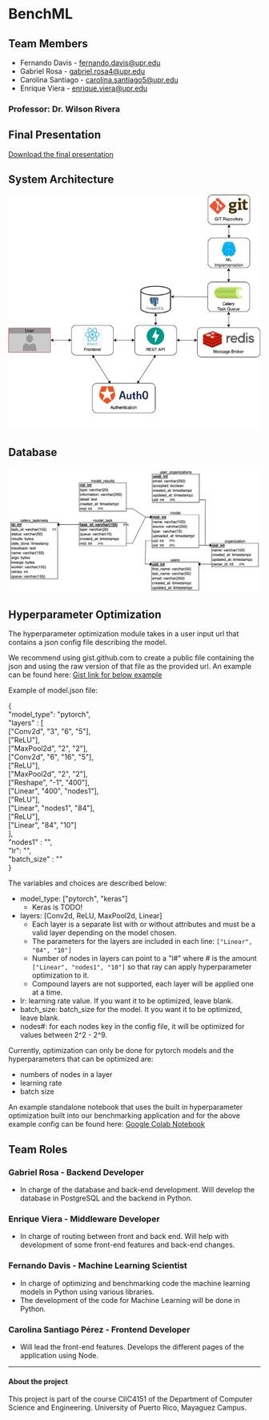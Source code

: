 # BenchML

## Team Members

* Fernando Davis - fernando.davis@upr.edu
* Gabriel Rosa - gabriel.rosa4@upr.edu
* Carolina Santiago - carolina.santiago5@upr.edu
* Enrique Viera - enrique.viera@upr.edu

### Professor: Dr. Wilson Rivera

## Final Presentation
 [Download the final presentation](documentation/page/media/Capstone_Final_Presentation.pdf)

## System Architecture
![system architecture](documentation/page/media/System_Architecture.png)

## Database
![table diagram](documentation/page/media/Table_Diagram.png)

## Hyperparameter Optimization

The hyperparameter optimization module takes in a user input url that contains a json config file describing the model. 

We recommend using gist.github.com to create a public file containing the json and using the raw version of that file as the provided url. An example can be found here: [Gist link for below example](https://gist.github.com/FernandoDavis/dd921303e9cb6faac80bca553ca12008)

Example of model.json file:

{  
"model_type": "pytorch",  
"layers" : [  
["Conv2d", "3", "6", "5"],  
["ReLU"],  
["MaxPool2d", "2", "2"],  
["Conv2d", "6", "16", "5"],  
["ReLU"],  
["MaxPool2d", "2", "2"],  
["Reshape", "-1", "400"],  
["Linear", "400", "nodes1"],  
["ReLU"],  
["Linear", "nodes1", "84"],  
["ReLU"],  
["Linear", "84", "10"]  
],  
"nodes1" : "",  
"lr": "",  
"batch_size" : ""   
}  

The variables and choices are described below:
- model_type: ["pytorch", "keras"]
    - Keras is TODO!
- layers: [Conv2d, ReLU, MaxPool2d, Linear]
    - Each layer is a separate list with or without attributes and must be a valid layer depending on the model chosen.
    - The parameters for the layers are included in each line: ```["Linear", "84", "10"]```  
    - Number of nodes in layers can point to a "l#" where # is the amount ```["Linear", "nodes1", "10"]```  so that ray can apply hyperparameter optimization to it.
    - Compound layers are not supported, each layer will be applied one at a time.
- lr: learning rate value. If you want it to be optimized, leave blank.
- batch_size: batch_size for the model. It you want it to be optimized, leave blank.
- nodes#: for each nodes key in the config file, it will be optimized for values between 2^2 - 2^9.

Currently, optimization can only be done for pytorch models and the hyperparameters that can be optimized are:
- numbers of nodes in a layer
- learning rate
- batch size

An example standalone notebook that uses the built in hyperparameter optimization built into our benchmarking application and for the above example config can be found here: [Google Colab Notebook](https://colab.research.google.com/drive/1NSskJoz91NIl8HfTfm9ghfIw0HsfPpXA?usp=sharing)





## Team Roles
### Gabriel Rosa - Backend Developer
- In charge of the database and back-end development. Will develop the database in PostgreSQL and the backend in Python.

### Enrique Viera - Middleware Developer
- In charge of routing between front and back end. Will help with development of some front-end features and back-end changes.

### Fernando Davis - Machine Learning Scientist
- In charge of optimizing and benchmarking code the machine learning models in Python using various libraries.
- The development of the code for Machine Learning will be done in Python.

### Carolina Santiago Pérez - Frontend Developer
- Will lead the front-end features. Develops the different pages of the application using Node.

---

#### About the project
This project is part of the course CIIC4151 of the Department of Computer Science and Engineering. University of Puerto Rico, Mayaguez Campus.
